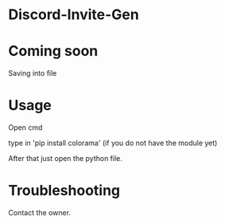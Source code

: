# Discord-Invite-Gen
# Coming soon
Saving into file

# Usage
Open cmd

type in 'pip install colorama' (if you do not have the module yet)

After that just open the python file.
 # Troubleshooting
 Contact the owner.
